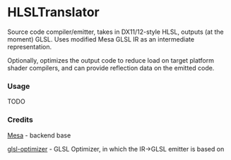 # HLSLTranslator #

Source code compiler/emitter, takes in DX11/12-style HLSL, outputs (at the moment) GLSL. Uses modified Mesa GLSL IR as an intermediate representation.

Optionally, optimizes the output code to reduce load on target platform shader compilers, and can provide reflection data on the emitted code.

### Usage ###
TODO

### Credits ###
[Mesa](http://www.mesa3d.org/) - backend base

[glsl-optimizer](https://github.com/aras-p/glsl-optimizer) - GLSL Optimizer, in which the IR->GLSL emitter is based on
